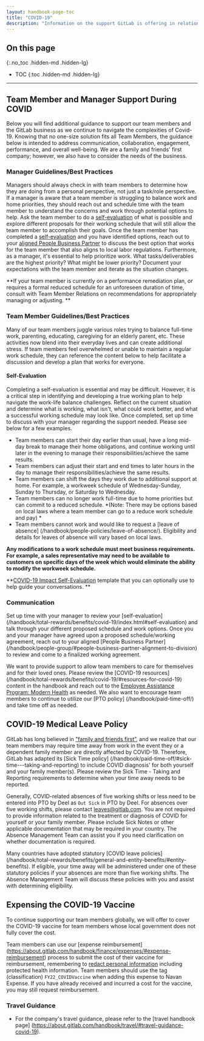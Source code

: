 ```yaml
---
layout: handbook-page-toc
title: "COVID-19"
description: "Information on the support GitLab is offering in relation to COVID-19."
---
```


## On this page
{:.no_toc .hidden-md .hidden-lg}

- TOC
{:toc .hidden-md .hidden-lg}

---

## Team Member and Manager Support During COVID
 
Below you will find additional guidance to support our team members and the GitLab business as we continue to navigate the complexities of Covid-19. Knowing that no one-size solution fits all Team Members, the guidance below is intended to address communication, collaboration, engagement, performance, and overall well-being. We are a family and friends' first company; however, we also have to consider the needs of the business.   
### Manager Guidelines/Best Practices
 
Managers should always check in with team members to determine how they are doing from a personal perspective, not just a task/role perspective. If a manager is aware that a team member is struggling to balance work and home priorities, they should reach out and schedule time with the team member to understand the concerns and work through potential options to help. Ask the team member to do a [self-evaluation](/handbook/total-rewards/benefits/covid-19/index.html#self-evaluation) of what is possible and explore different proposals for their working schedule that will still allow the team member to accomplish their goals.  Once the team member has completed a [self-evaluation](/handbook/total-rewards/benefits/covid-19/index.html#self-evaluation) and you have identified options, reach out to your [aligned People Business Partner](/handbook/people-group/#people-business-partner-alignment-to-division) to discuss the best option that works for the team member that also aligns to local labor regulations. Furthermore, as a manager, it's essential to help prioritize work.  What tasks/deliverables are the highest priority? What  might be lower priority? Document your expectations with the team member and iterate as the situation changes.  
 
**If your team member is currently on a performance remediation plan, or requires a formal reduced schedule for an unforeseen duration of time, consult with Team Member Relations on recommendations for appropriately managing or adjusting. **
 
### Team Member Guidelines/Best Practices
 
Many of our team members juggle various roles trying to balance full-time work, parenting, educating, caregiving for an elderly parent, etc. These activities now blend into their everyday lives and can create additional stress. 
If team members feel overwhelmed or unable to maintain a regular work schedule, they can reference the content below to help facilitate a discussion and develop a plan that works for everyone.
 
#### Self-Evaluation
 
Completing a self-evaluation is essential and may be difficult.  However, it is a critical step in identifying and developing a true working plan to help navigate the work-life balance challenges. Reflect on the current situation and determine what is working, what isn't, what could work better, and what a successful working schedule may look like. Once completed, set up time to discuss with your manager regarding the support needed. Please see below for a few examples.  

- Team members can start their day earlier than usual, have a long mid-day break to manage their home obligations, and continue working until later in the evening to manage their responsibilities/achieve the same results.
- Team members can adjust their start and end times to later hours in the day to manage their responsibilities/achieve the same results.
- Team members can shift the days they work due to additional support at home.  For example, a workweek schedule of Wednesday-Sunday, Sunday to Thursday, or Saturday to Wednesday.
- Team members can no longer work full-time due to home priorities but can commit to a reduced schedule. *(Note: There may be options based on local laws where a team member can go to a reduce work schedule and pay) *
- Team members cannot work and would like to request a [leave of absence] (/handbook/people-policies/leave-of-absence/). Eligibility and details for leaves of absence will vary based on local laws.

**Any modifications to a work schedule must meet business requirements.  For example, a sales representative may need to be available to customers on specific days of the week which would eliminate the ability to modify the workweek schedule.**
 
**[COVID-19 Impact Self-Evaluation](https://docs.google.com/document/d/10gxjLqW62jZF5ksp9AhEsIoNpm093IlxgfqhzfisvZE/edit#heading=h.5ahg1o4v53q7) template that you can optionally use to help guide your conversations. **
 
### Communication
 
Set up time with your manager to review your [self-evaluation] (/handbook/total-rewards/benefits/covid-19/index.html#self-evaluation) and talk through your different proposed schedule and work options. Once you and your manager have agreed upon a proposed schedule/working agreement, reach out to your aligned [People Business Partner] (/handbook/people-group/#people-business-partner-alignment-to-division) to review and come to a finalized working agreement. 

We want to provide support to allow team members to care for themselves and for their loved ones. Please review the [COVID-19 resources] (/handbook/total-rewards/benefits/covid-19/#resources-for-covid-19) content in the handbook and reach out to the [Employee Assistance Program: Modern Health](/handbook/total-rewards/benefits/modern-health/) as needed. We also want to encourage team members to continue to utilize our [PTO policy] (/handbook/paid-time-off/) and take time off as needed. 
 
## COVID-19 Medical Leave Policy
 
GitLab has long believed in ["family and friends first”](/handbook/values/#family-and-friends-first-work-second), and we realize that our team members may require time away from work in the event they or a dependent family member are directly affected by COVID-19. Therefore, GitLab has adapted its [Sick Time policy] (/handbook/paid-time-off/#sick-time---taking-and-reporting) to include COVID diagnosis' for both yourself and your family member(s). Please review the Sick Time - Taking and Reporting requirements to determine when your time away needs to be reported.
 
Generally, COVID-related absences of five working shifts or less need to be entered into PTO by Deel as `Out Sick` in PTO by Deel. For absences over five working shifts, please contact leaves@gitlab.com. You are not required to provide information related to the treatment or diagnosis of COVID for yourself or your family member. Please include Sick Notes or other applicable documentation that may be required in your country. The Absence Management Team can assist you if you need clarification on whether documentation is required.
 
Many countries have adopted statutory [COVID leave policies] (/handbook/total-rewards/benefits/general-and-entity-benefits/#entity-benefits). If eligible, your time away will be administered under one of these statutory policies if your absences are more than five working shifts. The Absence Management Team will discuss these policies with you and assist with determining eligibility.
 
## Expensing the COVID-19 Vaccine
 
To continue supporting our team members globally, we will offer to cover the COVID-19 vaccine for team members whose local government does not fully cover the cost.
 
Team members can use our [expense reimbursement] (https://about.gitlab.com/handbook/finance/expenses/#expense-reimbursement) process to submit the cost of their vaccine for reimbursement, remembering to [redact personal information](https://about.gitlab.com/handbook/finance/expenses/#redacting-personal-information-from-receipts) including protected health information. Team members should use the tag (classification) `FY22_COVIDVaccine` when adding this expense to Navan Expense. If you have already received and incurred a cost for the vaccine, you may still request reimbursement.
 
### Travel Guidance
* For the company's travel guidance, please refer to the [travel handbook page] (https://about.gitlab.com/handbook/travel/#travel-guidance-covid-19).

